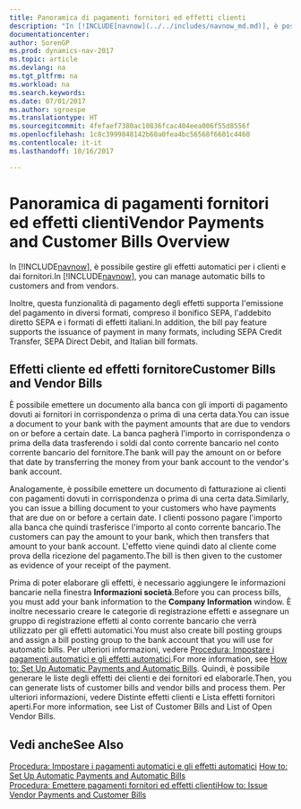 ```yaml
---
title: Panoramica di pagamenti fornitori ed effetti clienti
description: "In [!INCLUDE[navnow](../../includes/navnow_md.md)], è possibile gestire gli effetti automatici per i clienti e dai fornitori."
documentationcenter: 
author: SorenGP
ms.prod: dynamics-nav-2017
ms.topic: article
ms.devlang: na
ms.tgt_pltfrm: na
ms.workload: na
ms.search.keywords: 
ms.date: 07/01/2017
ms.author: sgroespe
ms.translationtype: HT
ms.sourcegitcommit: 4fefaef7380ac10836fcac404eea006f55d8556f
ms.openlocfilehash: 1c8c3999848142b60a0fea4bc56568f6601c4460
ms.contentlocale: it-it
ms.lasthandoff: 10/16/2017

---
```

# <a name="vendor-payments-and-customer-bills-overview"></a><span data-ttu-id="445e8-103">Panoramica di pagamenti fornitori ed effetti clienti</span><span class="sxs-lookup"><span data-stu-id="445e8-103">Vendor Payments and Customer Bills Overview</span></span>
<span data-ttu-id="445e8-104">In [!INCLUDE[navnow](../../includes/navnow_md.md)], è possibile gestire gli effetti automatici per i clienti e dai fornitori.</span><span class="sxs-lookup"><span data-stu-id="445e8-104">In [!INCLUDE[navnow](../../includes/navnow_md.md)], you can manage automatic bills to customers and from vendors.</span></span>  

 <span data-ttu-id="445e8-105">Inoltre, questa funzionalità di pagamento degli effetti supporta l'emissione del pagamento in diversi formati, compreso il bonifico SEPA, l'addebito diretto SEPA e i formati di effetti italiani.</span><span class="sxs-lookup"><span data-stu-id="445e8-105">In addition, the bill pay feature supports the issuance of payment in many formats, including SEPA Credit Transfer, SEPA Direct Debit, and Italian bill formats.</span></span>  

## <a name="customer-bills-and-vendor-bills"></a><span data-ttu-id="445e8-106">Effetti cliente ed effetti fornitore</span><span class="sxs-lookup"><span data-stu-id="445e8-106">Customer Bills and Vendor Bills</span></span>  
 <span data-ttu-id="445e8-107">È possibile emettere un documento alla banca con gli importi di pagamento dovuti ai fornitori in corrispondenza o prima di una certa data.</span><span class="sxs-lookup"><span data-stu-id="445e8-107">You can issue a document to your bank with the payment amounts that are due to vendors on or before a certain date.</span></span> <span data-ttu-id="445e8-108">La banca pagherà l'importo in corrispondenza o prima della data trasferendo i soldi dal conto corrente bancario nel conto corrente bancario del fornitore.</span><span class="sxs-lookup"><span data-stu-id="445e8-108">The bank will pay the amount on or before that date by transferring the money from your bank account to the vendor's bank account.</span></span>  

 <span data-ttu-id="445e8-109">Analogamente, è possibile emettere un documento di fatturazione ai clienti con pagamenti dovuti in corrispondenza o prima di una certa data.</span><span class="sxs-lookup"><span data-stu-id="445e8-109">Similarly, you can issue a billing document to your customers who have payments that are due on or before a certain date.</span></span> <span data-ttu-id="445e8-110">I clienti possono pagare l'importo alla banca che quindi trasferisce l'importo al conto corrente bancario.</span><span class="sxs-lookup"><span data-stu-id="445e8-110">The customers can pay the amount to your bank, which then transfers that amount to your bank account.</span></span> <span data-ttu-id="445e8-111">L'effetto viene quindi dato al cliente come prova della ricezione del pagamento.</span><span class="sxs-lookup"><span data-stu-id="445e8-111">The bill is then given to the customer as evidence of your receipt of the payment.</span></span>  

 <span data-ttu-id="445e8-112">Prima di poter elaborare gli effetti, è necessario aggiungere le informazioni bancarie nella finestra **Informazioni società**.</span><span class="sxs-lookup"><span data-stu-id="445e8-112">Before you can process bills, you must add your bank information to the **Company Information** window.</span></span> <span data-ttu-id="445e8-113">È inoltre necessario creare le categorie di registrazione effetti e assegnare un gruppo di registrazione effetti al conto corrente bancario che verrà utilizzato per gli effetti automatici.</span><span class="sxs-lookup"><span data-stu-id="445e8-113">You must also create bill posting groups and assign a bill posting group to the bank account that you will use for automatic bills.</span></span> <span data-ttu-id="445e8-114">Per ulteriori informazioni, vedere [Procedura: Impostare i pagamenti automatici e gli effetti automatici](how-to-set-up-automatic-payments-and-automatic-bills.md).</span><span class="sxs-lookup"><span data-stu-id="445e8-114">For more information, see [How to: Set Up Automatic Payments and Automatic Bills](how-to-set-up-automatic-payments-and-automatic-bills.md).</span></span> <span data-ttu-id="445e8-115">Quindi, è possibile generare le liste degli effetti dei clienti e dei fornitori ed elaborarle.</span><span class="sxs-lookup"><span data-stu-id="445e8-115">Then, you can generate lists of customer bills and vendor bills and process them.</span></span> <span data-ttu-id="445e8-116">Per ulteriori informazioni, vedere Distinte effetti clienti e Lista effetti fornitori aperti.</span><span class="sxs-lookup"><span data-stu-id="445e8-116">For more information, see List of Customer Bills and List of Open Vendor Bills.</span></span>  

## <a name="see-also"></a><span data-ttu-id="445e8-117">Vedi anche</span><span class="sxs-lookup"><span data-stu-id="445e8-117">See Also</span></span>  
 <span data-ttu-id="445e8-118">[Procedura: Impostare i pagamenti automatici e gli effetti automatici](how-to-set-up-automatic-payments-and-automatic-bills.md) </span><span class="sxs-lookup"><span data-stu-id="445e8-118">[How to: Set Up Automatic Payments and Automatic Bills](how-to-set-up-automatic-payments-and-automatic-bills.md) </span></span>  
  [<span data-ttu-id="445e8-119">Procedura: Emettere pagamenti fornitori ed effetti clienti</span><span class="sxs-lookup"><span data-stu-id="445e8-119">How to: Issue Vendor Payments and Customer Bills</span></span>](how-to-issue-vendor-payments-and-customer-bills.md)

